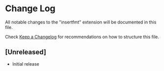 # Change Log

All notable changes to the "insertfmt" extension will be documented in this file.

Check [Keep a Changelog](http://keepachangelog.com/) for recommendations on how to structure this file.

## [Unreleased]

- Initial release